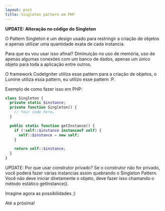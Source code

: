 ```yaml
---
layout: post
title: Singleton pattern em PHP
---
```


**UPDATE: Alteração no código do Singleton**

O Pattern Singleton é um design usado para restringir a criação de objetos e apenas utilizar uma quantidade exata de cada instancia.

Para que eu vou usar isso afinal? Diminuição no uso de memória, uso de apenas algumas conexões com um banco de dados, apenas um único objeto para toda a aplicação entre outros.

O framework CodeIgniter utiliza esse pattern para a criação de objetos, o Lumine utiliza essa pattern, eu utilizo esse pattern :P.

Exemplo de como fazer isso em PHP:

```php
class Singleton {
  private static $instance;
  private function Singleton() {
    // Your code here…
  }

  public static function getInstance() {
    if (!self::$instance instanceof self) {
      self::$instance = new self;
    }

    return self::$instance;
  }
}
```

UPDATE: Por que usar construtor privado? Se o construtor não for privado, você poderá fazer várias instancias assim quebrando o Singleton Pattern. Você não deve iniciar diretamente o objeto, deve fazer isso chamando o método estático getInstance().

Imagine agora as possibilidades ;)

Até a próxima!
